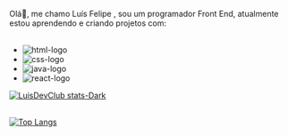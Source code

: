 Olá👋, me chamo Luís Felipe , sou um programador Front End, atualmente estou aprendendo e criando projetos com:
<br>
<br>
- <img src="https://img.shields.io/badge/HTML5-E34F26?style=for-the-badge&logo=html5&logoColor=white" alt ="html-logo"/>
- <img src="https://img.shields.io/badge/CSS3-1572B6?style=for-the-badge&logo=css3&logoColor=white" alt ="css-logo"/>
- <img src="https://img.shields.io/badge/Java-ED8B00?style=for-the-badge&logo=openjdk&logoColor=white" alt ="java-logo"/>
- <img src="https://img.shields.io/badge/React-20232A?style=for-the-badge&logo=react&logoColor=61DAFB" alt ="react-logo"/>


[![LuisDevClub stats-Dark](https://github-readme-stats.vercel.app/api?username=LuisDevClub&show_icons=true&theme=dark#gh-dark-mode-only)](https://github.com/anuraghazra/github-readme-stats#gh-dark-mode-only)
<br>
<br>

[![Top Langs](https://github-readme-stats.vercel.app/api/top-langs/?username=LuisDevClub)](https://github.com/anuraghazra/github-readme-stats)


